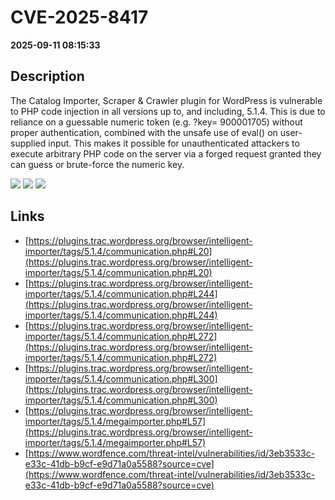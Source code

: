 # CVE-2025-8417

**2025-09-11 08:15:33**

## Description
The Catalog Importer, Scraper & Crawler plugin for WordPress is vulnerable to PHP code injection in all versions up to, and including, 5.1.4. This is due to reliance on a guessable numeric token (e.g. ?key= 900001705) without proper authentication, combined with the unsafe use of eval() on user-supplied input. This makes it possible for unauthenticated attackers to execute arbitrary PHP code on the server via a forged request granted they can guess or brute-force the numeric key.

![](https://img.shields.io/static/v1?label=Score&message=8.1&color=red)
![](https://img.shields.io/static/v1?label=Severity&message=HIGH&color=red)
![](https://img.shields.io/static/v1?label=CWE&message=RCE&color=green)

## Links
- [https://plugins.trac.wordpress.org/browser/intelligent-importer/tags/5.1.4/communication.php#L20](https://plugins.trac.wordpress.org/browser/intelligent-importer/tags/5.1.4/communication.php#L20)
- [https://plugins.trac.wordpress.org/browser/intelligent-importer/tags/5.1.4/communication.php#L244](https://plugins.trac.wordpress.org/browser/intelligent-importer/tags/5.1.4/communication.php#L244)
- [https://plugins.trac.wordpress.org/browser/intelligent-importer/tags/5.1.4/communication.php#L272](https://plugins.trac.wordpress.org/browser/intelligent-importer/tags/5.1.4/communication.php#L272)
- [https://plugins.trac.wordpress.org/browser/intelligent-importer/tags/5.1.4/communication.php#L300](https://plugins.trac.wordpress.org/browser/intelligent-importer/tags/5.1.4/communication.php#L300)
- [https://plugins.trac.wordpress.org/browser/intelligent-importer/tags/5.1.4/megaimporter.php#L57](https://plugins.trac.wordpress.org/browser/intelligent-importer/tags/5.1.4/megaimporter.php#L57)
- [https://www.wordfence.com/threat-intel/vulnerabilities/id/3eb3533c-e33c-41db-b9cf-e9d71a0a5588?source=cve](https://www.wordfence.com/threat-intel/vulnerabilities/id/3eb3533c-e33c-41db-b9cf-e9d71a0a5588?source=cve)
